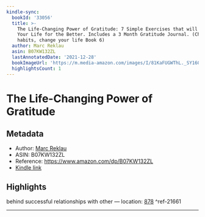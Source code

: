 ```yaml
---
kindle-sync:
  bookId: '33056'
  title: >-
    The Life-Changing Power of Gratitude: 7 Simple Exercises that will Change
    Your Life for the Better. Includes a 3 Month Gratitude Journal. (Change your
    habits, change your life Book 6)
  author: Marc Reklau
  asin: B07KW132ZL
  lastAnnotatedDate: '2021-12-28'
  bookImageUrl: 'https://m.media-amazon.com/images/I/81KaFUGWThL._SY160.jpg'
  highlightsCount: 1
---
```

# The Life-Changing Power of Gratitude
## Metadata
* Author: [Marc Reklau](https://www.amazon.com/Marc-Reklau/e/B00IZALH04/ref=dp_byline_cont_ebooks_1)
* ASIN: B07KW132ZL
* Reference: https://www.amazon.com/dp/B07KW132ZL
* [Kindle link](kindle://book?action=open&asin=B07KW132ZL)

## Highlights
behind successful relationships with other — location: [878](kindle://book?action=open&asin=B07KW132ZL&location=878) ^ref-21661

---
